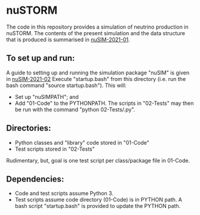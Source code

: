 # nuSTORM

The code in this repository provides a simulation of neutrino production in nuSTORM.  The contents of the present simulation and the data structure that is produced is summarised in [nuSIM-2021-01](https://www.nustorm.org/trac/raw-attachment/wiki/Software-and-computing/Documentation/2021/nuSIM-doc-01.pdf).

## To set up and run:
A guide to setting up and running the simulation package "nuSIM" is given in [nuSIM-2021-02](https://www.nustorm.org/trac/raw-attachment/wiki/Software-and-computing/Documentation/2021/nuSIM-doc-02.pdf)
Execute "startup.bash" from this directory (i.e. run the bash command "source startup.bash").  This will:
  * Set up "nuSIMPATH"; and
  * Add "01-Code" to the PYTHONPATH.  The scripts in "02-Tests" may then be run with the command "python 02-Tests/<filename>.py".

## Directories:
 * Python classes and "library" code stored in "01-Code"
 * Test scripts stored in "02-Tests"

Rudimentary, but, goal is one test script per class/package file in 01-Code.

## Dependencies:
 * Code and test scripts assume Python 3.  
 * Test scripts assume code directory (01-Code) is in PYTHON path.  A bash script "startup.bash" is provided to update the PYTHON path.
